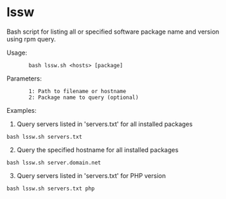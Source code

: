 # lssw
Bash script for listing all or specified software package name and version using rpm query.

Usage:
```
       bash lssw.sh <hosts> [package]
```
Parameters:
```
       1: Path to filename or hostname
       2: Package name to query (optional)
```    
Examples:
1. Query servers listed in 'servers.txt' for all installed packages
```
bash lssw.sh servers.txt
```
2. Query the specified hostname for all installed packages
```
bash lssw.sh server.domain.net
```
3. Query servers listed in 'servers.txt' for PHP version
```
bash lssw.sh servers.txt php
```
